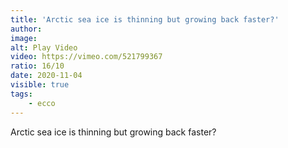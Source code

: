 ```yaml
---
title: 'Arctic sea ice is thinning but growing back faster?'
author:
image:
alt: Play Video
video: https://vimeo.com/521799367
ratio: 16/10
date: 2020-11-04
visible: true
tags:
    - ecco
---
```

Arctic sea ice is thinning but growing back faster?
